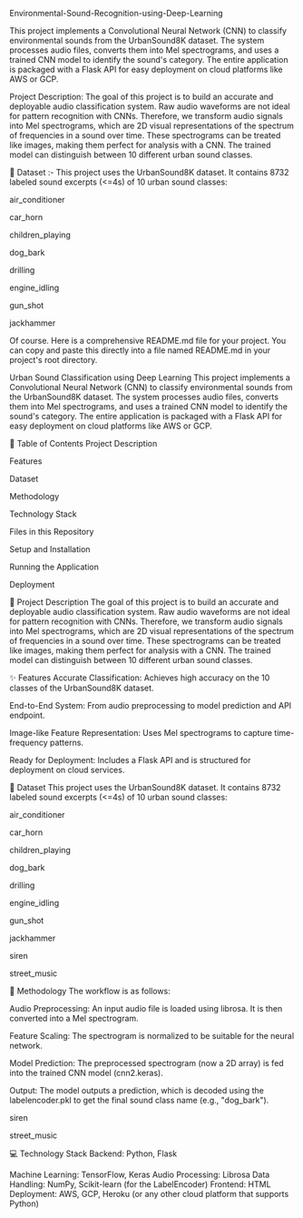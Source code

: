 Environmental-Sound-Recognition-using-Deep-Learning

This project implements a Convolutional Neural Network (CNN) to classify environmental sounds from the UrbanSound8K dataset. The system processes audio files, converts them into Mel spectrograms, and uses a trained CNN model to identify the sound's category. The entire application is packaged with a Flask API for easy deployment on cloud platforms like AWS or GCP.

Project Description: 
The goal of this project is to build an accurate and deployable audio classification system. Raw audio waveforms are not ideal for pattern recognition with CNNs. Therefore, we transform audio signals into Mel spectrograms, which are 2D visual representations of the spectrum of frequencies in a sound over time. These spectrograms can be treated like images, making them perfect for analysis with a CNN.
The trained model can distinguish between 10 different urban sound classes.

🎵 Dataset :-
This project uses the UrbanSound8K dataset. It contains 8732 labeled sound excerpts (<=4s) of 10 urban sound classes:

air_conditioner

car_horn

children_playing

dog_bark

drilling

engine_idling

gun_shot

jackhammer

Of course. Here is a comprehensive README.md file for your project. You can copy and paste this directly into a file named README.md in your project's root directory.

Urban Sound Classification using Deep Learning
This project implements a Convolutional Neural Network (CNN) to classify environmental sounds from the UrbanSound8K dataset. The system processes audio files, converts them into Mel spectrograms, and uses a trained CNN model to identify the sound's category. The entire application is packaged with a Flask API for easy deployment on cloud platforms like AWS or GCP.

📝 Table of Contents
Project Description

Features

Dataset

Methodology

Technology Stack

Files in this Repository

Setup and Installation

Running the Application

Deployment

📖 Project Description
The goal of this project is to build an accurate and deployable audio classification system. Raw audio waveforms are not ideal for pattern recognition with CNNs. Therefore, we transform audio signals into Mel spectrograms, which are 2D visual representations of the spectrum of frequencies in a sound over time. These spectrograms can be treated like images, making them perfect for analysis with a CNN. The trained model can distinguish between 10 different urban sound classes.

✨ Features
Accurate Classification: Achieves high accuracy on the 10 classes of the UrbanSound8K dataset.

End-to-End System: From audio preprocessing to model prediction and API endpoint.

Image-like Feature Representation: Uses Mel spectrograms to capture time-frequency patterns.

Ready for Deployment: Includes a Flask API and is structured for deployment on cloud services.

🎵 Dataset
This project uses the UrbanSound8K dataset. It contains 8732 labeled sound excerpts (<=4s) of 10 urban sound classes:

air_conditioner

car_horn

children_playing

dog_bark

drilling

engine_idling

gun_shot

jackhammer

siren

street_music

🧠 Methodology
The workflow is as follows:

Audio Preprocessing: An input audio file is loaded using librosa. It is then converted into a Mel spectrogram.

Feature Scaling: The spectrogram is normalized to be suitable for the neural network.

Model Prediction: The preprocessed spectrogram (now a 2D array) is fed into the trained CNN model (cnn2.keras).

Output: The model outputs a prediction, which is decoded using the labelencoder.pkl to get the final sound class name (e.g., "dog_bark").

siren

street_music


💻 Technology Stack
Backend: Python, Flask

Machine Learning: TensorFlow, Keras
Audio Processing: Librosa
Data Handling: NumPy, Scikit-learn (for the LabelEncoder)
Frontend: HTML
Deployment: AWS, GCP, Heroku (or any other cloud platform that supports Python)
